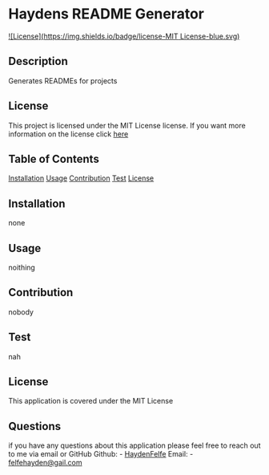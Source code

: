 

# Haydens README Generator
  

[![License](https://img.shields.io/badge/license-MIT License-blue.svg)](LICENSE)


## Description
  
Generates READMEs for projects
  

## License

This project is licensed under the MIT License license. If you want more information on the license click [here]([License](LICENSE))
    
  


## Table of Contents
[Installation](#installation)
[Usage](#usage)
[Contribution](#contribution)
[Test](#test)
[License](#license)
   
## Installation
none

## Usage
noithing

## Contribution
nobody

## Test
nah

## License
This application is covered under the MIT License

## Questions
if you have any questions about this application please feel free to reach out to me via email or GitHub
Github: - [HaydenFelfe](https://github.com/HaydenFelfe)
Email: - felfehayden@gail.com
